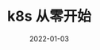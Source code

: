 ---
title: k8s 从零开始
date: 2022-01-03
tags:
 - k8s
 - best-practice
 - k8s-from-scratch
categories:
 - cloud-base
sidebar: auto
---